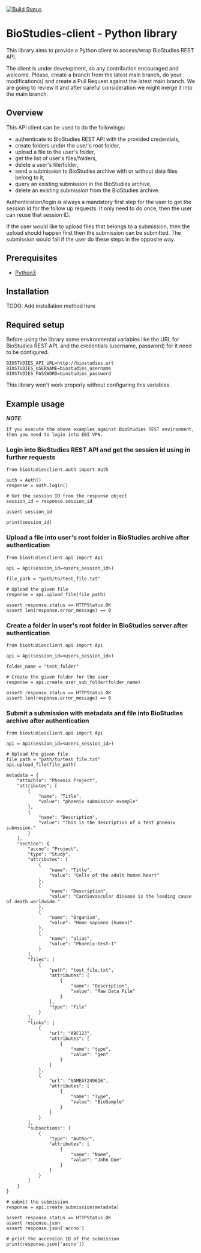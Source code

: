 [![Build Status](https://travis-ci.org/ebi-ait/biostudies-client.svg?branch=main)](https://travis-ci.org/ebi-ait/biostudies-client.svg?branch=main)

# BioStudies-client - Python library

This library aims to provide a Python client to access/wrap BioStudies REST API.

The client is under development, so any contribution encouraged and welcome.
Please, create a branch from the latest main branch,
do your modification(s) and create a Pull Request against the latest main branch.
We are going to review it and after careful consideration
we might merge it into the main branch.  

## Overview 

This API client can be used to do the followings:

- authenticate to BioStudies REST API with the provided credentials,
- create folders under the user's root folder,
- upload a file to the user's folder,
- get the list of user's files/folders,
- delete a user's file/folder,
- send a submission to BioStudies archive with or without data files belong to it,
- query an existing submission in the BioStudies archive,
- delete an existing submission from the BioStudies archive.

Authentication/login is always a mandatory first step for the user to get the session Id
for the follow up requests.
It only need to do once, then the user can reuse that session ID.

If the user would like to upload files that belongs to a submission,
then the upload should happen first then the submission can be submitted.
The submission would fail if the user do these steps in the opposite way. 

## Prerequisites

- [Python3](https://installpython3.com)

## Installation

TODO: Add installation method here

## Required setup

Before using the library some environmental variables like the URL for BioStudies REST API,
and the credentials (username, password) for it need to be configured.

```
BIOSTUDIES_API_URL=http://biostudies.url
BIOSTUDIES_USERNAME=biostudies_username
BIOSTUDIES_PASSWORD=biostudies_password
```

This library won't work properly without configuring this variables.

## Example usage

***NOTE***:

    If you execute the above examples against BioStudies TEST environment,
    then you need to login into EBI VPN. 

### Login into BioStudies REST API and get the session id using in further requests

```
from biostudiesclient.auth import Auth

auth = Auth()
response = auth.login()

# Get the session ID from the response object
session_id = response.session_id

assert session_id

print(session_id)
```

### Upload a file into user's root folder in BioStudies archive after authentication

```
from biostudiesclient.api import Api

api = Api(session_id=<users_session_id>)

file_path = "path/to/test_file.txt"

# Upload the given file
response = api.upload_file(file_path)

assert response.status == HTTPStatus.OK
assert len(response.error_message) == 0
```

### Create a folder in user's root folder in BioStudies server after authentication

```
from biostudiesclient.api import Api

api = Api(session_id=<users_session_id>)

folder_name = "test_folder"

# Create the given folder for the user
response = api.create_user_sub_folder(folder_name)

assert response.status == HTTPStatus.OK
assert len(response.error_message) == 0
```

### Submit a submission with metadata and file into BioStudies archive after authentication

```
from biostudiesclient.api import Api

api = Api(session_id=<users_session_id>)

# Upload the given file
file_path = "path/to/test_file.txt"
api.upload_file(file_path)

metadata = {
    "attachTo": "Phoenix Project",
    "attributes": [
        {
            "name": "Title",
            "value": "phoenix submission example"
        },
        {
            "name": "Description",
            "value": "This is the description of a test phoenix submssion."
        }
    ],
    "section": {
        "accno": "Project",
        "type": "Study",
        "attributes": [
            {
                "name": "Title",
                "value": "Cells of the adult human heart"
            },
            {
                "name": "Description",
                "value": "Cardiovascular disease is the leading cause of death worldwide."
            },
            {
                "name": "Organism",
                "value": "Homo sapiens (human)"
            },
            {
                "name": "alias",
                "value": "Phoenix-test-1"
            }
        ],
        "files": [
            {
                "path": "test_file.txt",
                "attributes": [
                    {
                        "name": "Description",
                        "value": "Raw Data File"
                    }
                ],
                "type": "file"
            }
        ],
        "links": [
            {
                "url": "ABC123",
                "attributes": [
                    {
                        "name": "type",
                        "value": "gen"
                    }
                ]
            },
            {
                "url": "SAMEA7249626",
                "attributes": [
                    {
                        "name": "Type",
                        "value": "BioSample"
                    }
                ]
            }
        ],
        "subsections": [
            {
                "type": "Author",
                "attributes": [
                    {
                        "name": "Name",
                        "value": "John Doe"
                    }
                ]
            }
        ]
    }
}

# submit the submission
response = api.create_submission(metadata)

assert response.status == HTTPStatus.OK
assert response.json
assert response.json['accno']

# print the accession ID of the submission
print(response.json['accno'])
```
